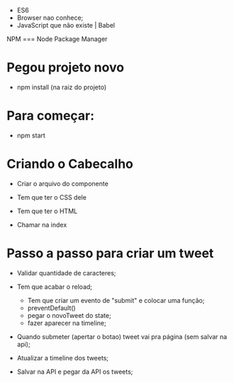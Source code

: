 
- ES6
- Browser nao conhece;
- JavaScript que não existe | Babel

NPM === Node Package Manager

# Pegou projeto novo
- npm install (na raiz do projeto)

# Para começar:
- npm start 

# Criando o Cabecalho
- Criar o arquivo do componente
- Tem que ter o CSS dele
- Tem que ter o HTML

- Chamar na index

# Passo a passo para criar um tweet

- Validar quantidade de caracteres;
- Tem que acabar o reload;
    - Tem que criar um evento de "submit" e colocar uma função;
     - preventDefault()
     - pegar o novoTweet do state;
     - fazer aparecer na timeline;


- Quando submeter (apertar o botao) tweet vai pra página (sem salvar na api); 
- Atualizar a timeline dos tweets;
- Salvar na API e pegar da API os tweets;

